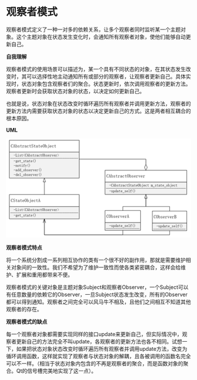 # 观察者模式

观察者模式定义了一种一对多的依赖关系，让多个观察者同时监听某一个主题对象。这个主题对象在状态发生变化时，会通知所有观察者对象，使他们能够自动更新自己。

**自我理解**

观察者模式的使用场景可以描述为，某一个具有不同状态的对象，在其状态发生改变时，其可以选择性地主动通知所有或部分的观察者，让观察者更新自己。具体实现时，状态对象包含观察者们的聚合。状态更新时，依次调用观察者的更新方法。观察者更新时会获取状态对象的状态，以决定如何更新自己。

也就是说，状态对象在状态改变时循环遍历所有观察者并调用更新方法，观察者的更新方法内需要获取状态对象的状态以决定更新自己的方式。这是两者相互耦合的根本原因。

**UML**

![](./images/观察者模式.png)



**观察者模式特点**

将一个系统分割成一系列相互协作的类有一个很不好的副作用，那就是需要维护相关对象间的一致性。我们不希望为了维护一致性而使各类紧密耦合，这样会给维护、扩展和重用都带来不便。

观察者模式的关键对象是主题对象Subject和观察者Observer，一个Subject可以有任意数量的依赖它的Observer，一旦Subject状态发生改变，所有的Observer都可以得到通知。观察者之间完全可以风马牛不相及，且他们之间相互不知道其他观察者的存在。

**观察者模式的缺点**

每一个观察者对象都需要实现同样的接口update来更新自己，但实际情况中，观察者更新自己的方法完全不叫update，各观察者的更新方法也各不相同。试想一下，如果把状态对象状态改变时循环遍历所有观察者并调用update方法，改变为循环调用函数，这样就实现了观察者与状态对象的解耦，且各被调用的函数名完全可以不一样。（相当于状态对象内包含的不再是观察者的聚合，而是函数对象的聚合。Qt的信号槽完美地实现了这一点）。